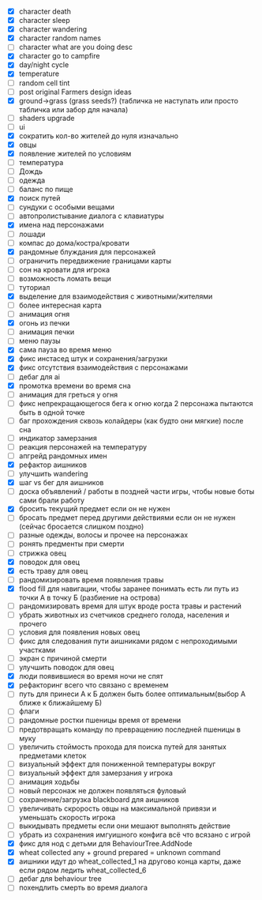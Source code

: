 - [x] character death
- [x] character sleep
- [x] character wandering
- [x] character random names
- [ ] character what are you doing desc
- [x] character go to campfire
- [x] day/night cycle
- [x] temperature
- [ ] random cell tint
- [ ] post original Farmers design ideas 
- [x] ground->grass (grass seeds?) (табличка не наступать или просто табличка или забор для начала)
- [ ] shaders upgrade
- [ ] ui
- [x] сократить кол-во жителей до нуля изначально
- [x] овцы
- [x] появление жителей по условиям
- [ ] температура
- [ ] Дождь
- [ ] одежда
- [ ] баланс по пище
- [x] поиск путей
- [ ] сундуки с особыми вещами
- [ ] автопролистывание диалога с клавиатуры
- [x] имена над персонажами
- [ ] лошади
- [ ] компас до дома/костра/кровати
- [x] рандомные блуждания для персонажей
- [ ] ограничить передвижение границами карты
- [ ] сон на кровати для игрока
- [ ] возможность ломать вещи
- [ ] туториал
- [x] выделение для взаимодействия с животными/жителями
- [ ] более интересная карта
- [ ] анимация огня
- [x] огонь из печки
- [ ] анимация печки
- [ ] меню паузы
- [x] сама пауза во время меню
- [x] фикс инстасед штук и сохранения/загрузки
- [x] фикс отсутствия взаимодействия с персонажами
- [ ] дебаг для ai
- [x] промотка времени во время сна
- [ ] анимация для греться у огня
- [ ] фикс непрекращающегося бега к огню когда 2 персонажа пытаются быть в одной точке
- [ ] баг прохождения сквозь колайдеры (как будто они мягкие) после сна 
- [ ] индикатор замерзания
- [ ] реакция персонажей на температуру
- [ ] апгрейд рандомных имен
- [x] рефактор аишников
- [ ] улучшить wandering
- [x] шаг vs бег для аишников
- [ ] доска объявлений / работы в поздней части игры, чтобы новые боты сами брали работу
- [x] бросить текущий предмет если он не нужен
- [ ] бросать предмет перед другими действиями если он не нужен (сейчас бросается слишком поздно)
- [ ] разные одежды, волосы и прочее на персонажах
- [ ] ронять предменты при смерти
- [ ] стрижка овец
- [x] поводок для овец
- [x] есть траву для овец
- [ ] рандомизировать время появления травы
- [x] flood fill для навигации, чтобы заранее понимать есть ли путь из точки А в точку Б (разбиение на острова)
- [ ] рандомизировать время для штук вроде роста травы и растений
- [ ] убрать животных из счетчиков среднего голода, населения и прочего
- [ ] условия для появления новых овец
- [ ] фикс для следования пути аишниками рядом с непроходимыми участками
- [ ] экран с причиной смерти
- [ ] улучшить поводок для овец
- [x] люди появившиеся во время ночи не спят
- [x] рефакторинг всего что связано с временем
- [ ] путь для принеси А к Б должен быть более оптимальным(выбор А ближе к ближайшему Б)
- [ ] флаги
- [ ] рандомные ростки пшеницы время от времени
- [ ] предотвращать команду по превращению последней пшеницы в муку
- [ ] увеличить стоймость прохода для поиска путей для занятых предметами клеток
- [ ] визуальный эффект для пониженной температуры вокруг
- [ ] визуальный эффект для замерзания у игрока
- [ ] анимация ходьбы
- [ ] новый персонаж не должен появляться фуловый
- [ ] сохранение/загрузка blackboard для аишников
- [ ] увеличивать скрорость овцы на максимальной привязи и уменьшать скорость игрока
- [ ] выкидывать предметы если они мешают выполнять действие
- [ ] убрать из сохранения имгуишного конфига всё что всязано с игрой
- [x] фикс для нод с детьми для BehaviourTree.AddNode
- [x] wheat collected any + ground prepared = unknown command
- [x] аишники идут до wheat_collected_1 на другово конца карты, даже если рядом ледить wheat_collected_6
- [ ] дебаг для behaviour tree
- [ ] похендлить смерть во время диалога
